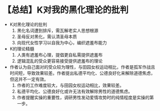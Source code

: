 # 【总结】K对我的黑化理论的批判

-   K对黑化理论的批判
    1.  黑化名词遭到排斥，需瓦解老实人思想根源
    2.  圣母反对黑化，需认清圣母本质
    3.  向现代女性学习以自我为中心，编织遮羞布能力
-   K的理论精髓
    1.  人类有遮羞布心理，提倡更自私需提供遮羞布
    2.  逻辑混乱的受众更容易接受提供遮羞布的理论
-   作者认为自己面对的受众较为理性，与田园女权运动相比，作者是孤军作战且时间短，导致效果较差。作者提出私德平均化、公德良好化来解除道德焦虑，但这并不一定有效。
    1.  作者的工作难度较大，与田园女权运动相比，效果较差。
    2.  私德平均化、公德良好化或许无法有效解除男性的道德焦虑。
    3.  作者提醒实操的重要性，调研男性发动爱情攻势时的纯情程度是实操的第一步。